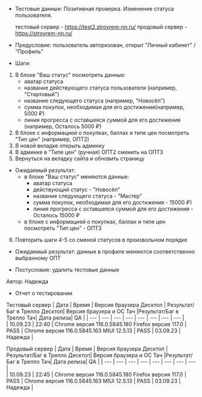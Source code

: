 * Тестовые данные: Позитивная проверка. Изменение статуса пользователя.

	тестовый сервер - https://test2.stroyrem-nn.ru/   продовый сервер - https://stroyrem-nn.ru/

* Предусловие: пользователь авторизован, открыт "Личный кабинет" / "Профиль"

* Шаги:
1.	В блоке "Ваш статус" посмотреть данные:
	- аватар статуса
	- название действующего статуса пользователя (например, "Стартовый")
	- название следующего статуса (например, "Новосёл") 
	- сумма покупок, необходимая для его достижения(например, 5000 ₽)
	- линия прогресса с оставшеяся суммой для его достижения (например, Осталось 5000 ₽)
2.	В блоке с информацией о покупках, баллах и типе цен посмотреть "Тип цен" (например, ОПТ2)
3.	В новой вкладке открыть админку 
4.	В админке в "Типе цен" (ручная) ОПТ2 сменить на ОПТ3
5.	Вернуться на вкладку сайта и обновить страницу

* Ожидаемый результат: 
	- в блоке "Ваш статус" меняются данные:
		- аватар статуса
		- действующий статус - "Новосёл"
		- название следующего статуса - "Мастер" 
		- сумма покупок, необходимая для его достижения - 15000 ₽)
		- линия прогресса с оставшеяся суммой для его достижения - Осталось 15000 ₽
	- в блоке с информацией о покупках, баллах и типе цен посмотреть "Тип цен" - ОПТ3

6.	Повторить шаги 4-5 со сменой статусов в произвольном порядке 

* Ожидаемый результат: данные в профиле меняются соответственно выбранному ОПТ

* Постусловие: удалить тестовые данные

Автор: Надежда

* Отчет о тестировании
  
Тестовый сервер
| Дата | Время | Версия браузера Десктоп | Результат/Баг в Трелло Десктоп|  Версия браузера и ОС Тач |Результат/Баг в Трелло Тач| Дата релиза| QA  |
| --- | --- | --- | --- |  --- | --- | --- | --- |   
| 10.09.23 | 22:40 | Chrome версия 116.0.5845.180 Firefox версия 117.0 | PASS | Chrome версия 116.0.5845.163 MIUI 12.5.13 | PASS | 03.09.23 | Надежда |  

Продовый сервер
| Дата | Время | Версия браузера Десктоп | Результат/Баг в Трелло Десктоп|  Версия браузера и ОС Тач |Результат/Баг в Трелло Тач| Дата релиза| QA |
| --- | --- | --- | --- |  --- | --- | --- | --- |   
| 10.09.23 | 22:45 | Chrome версия 116.0.5845.180 Firefox версия 117.0 | PASS | Chrome версия 116.0.5845.163 MIUI 12.5.13 | PASS | 03.09.23 | Надежда |
 
